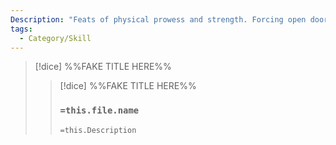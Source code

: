 ```yaml
---
Description: "Feats of physical prowess and strength. Forcing open doors, running long distances, holding onto a rope, and other feats."
tags:
  - Category/Skill
---
```


>[!dice]  %%FAKE TITLE HERE%%
>>[!dice]  %%FAKE TITLE HERE%%
>>### `=this.file.name`
>> 
>> 
>>`=this.Description`

